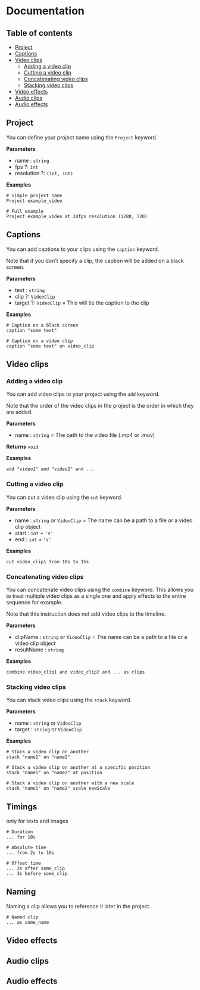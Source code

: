 # Documentation

## Table of contents
- [Project](#project)
- [Captions](#captions)
- [Video clips](#video-clips)
    - [Adding a video clip](#adding-a-video-clip)
    - [Cutting a video clip](#cutting-a-video-clip)
    - [Concatenating video clips](#concatenating-video-clips)
    - [Stacking video clips](#stacking-video-clips)
- [Video effects](#video-effects)
- [Audio clips](#audio-clips)
- [Audio effects](#audio-effects)

## Project
You can define your project name using the `Project` keyword.

**Parameters**
- name : `string`
- fps ?: `int`
- resolution ?: `(int, int)`

**Examples**
```
# Simple project name
Project example_video

# Full example
Project example_video at 24fps resolution (1280, 720)
```

## Captions
You can add captions to your clips using the `caption` keyword.

Note that if you don't specify a clip, the caption will be added on a black screen.

**Parameters**
- text : `string`
- clip ?: `VideoClip`
- target ?: `VideoClip` = This will tie the caption to the clip

**Examples**
```
# Caption on a black screen
caption "some text"

# Caption on a video clip
caption "some text" on video_clip
```

## Video clips

### Adding a video clip
You can add video clips to your project using the `add` keyword.

Note that the order of the video clips in the project is the order in which they are added.

**Parameters**
- name : `string` = The path to the video file (.mp4 or .mov)

**Returns** `void`

**Examples**
```
add "video1" and "video2" and ...
```

### Cutting a video clip
You can cut a video clip using the `cut` keyword.

**Parameters**
- name : `string` or `VideoClip` = The name can be a path to a file or a video clip object
- start : `int` + `'s'`
- end : `int` + `'s'`

**Examples**
```
cut video_clip1 from 10s to 15s
```

### Concatenating video clips
You can concatenate video clips using the `combine` keyword. This allows you to treat multiple video clips as a single one and apply effects to the entire sequence for example.

Note that this instruction does not add video clips to the timeline.

**Parameters**
- clipName : `string` or `VideoClip` = The name can be a path to a file or a video clip object
- resultName : `string`

**Examples**
```
combine video_clip1 and video_clip2 and ... as clips
```

### Stacking video clips
You can stack video clips using the `stack` keyword.

**Parameters**
- name : `string` or `VideoClip`
- target : `string` or `VideoClip`

**Examples**
```
# Stack a video clip on another
stack "name1" on "name2"

# Stack a video clip on another at a specific position
stack "name1" on "name2" at position

# Stack a video clip on another with a new scale
stack "name1" on "name2" scale newScale
```

## Timings
only for texts and images
```
# Duration
... for 10s

# Absolute time
... from 2s to 10s

# Offset time
... 3s after some_clip
... 3s before some_clip
```

## Naming
Naming a clip allows you to reference it later in the project.
```
# Named clip
... as some_name
```

## Video effects

## Audio clips

## Audio effects
